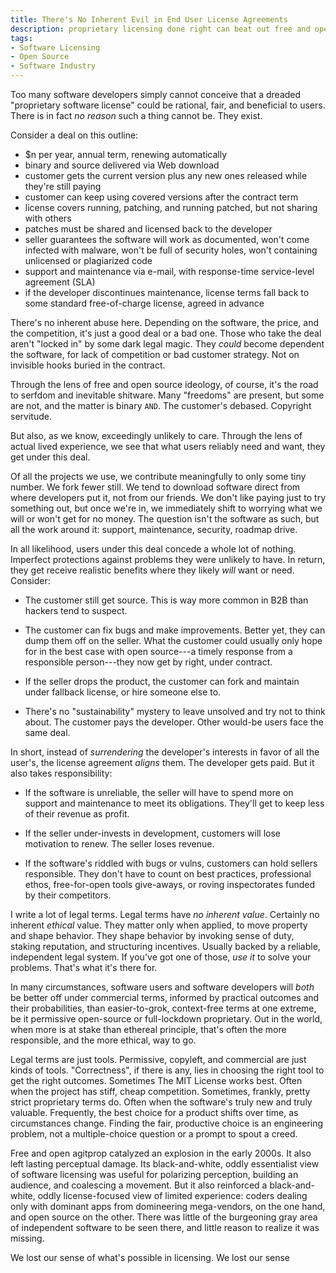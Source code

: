 ```yaml
---
title: There's No Inherent Evil in End User License Agreements
description: proprietary licensing done right can beat out free and open
tags:
- Software Licensing
- Open Source
- Software Industry
---
```


Too many software developers simply cannot conceive that a dreaded "proprietary software license" could be rational, fair, and beneficial to users.  There is in fact _no reason_ such a thing cannot be.  They exist.

Consider a deal on this outline:
- $n per year, annual term, renewing automatically
- binary and source delivered via Web download
- customer gets the current version plus any new ones released while they're still paying
- customer can keep using covered versions after the contract term
- license covers running, patching, and running patched, but not sharing with others
- patches must be shared and licensed back to the developer
- seller guarantees the software will work as documented, won't come infected with malware, won't be full of security holes, won't containing unlicensed or plagiarized code
- support and maintenance via e-mail, with response-time service-level agreement (SLA)
- if the developer discontinues maintenance, license terms fall back to some standard free-of-charge license, agreed in advance

There's no inherent abuse here.  Depending on the software, the price, and the competition, it's just a good deal or a bad one.  Those who take the deal aren't "locked in" by some dark legal magic.  They _could_ become dependent the software, for lack of competition or bad customer strategy.  Not on invisible hooks buried in the contract.

Through the lens of free and open source ideology, of course, it's the road to serfdom and inevitable shitware.  Many "freedoms" are present, but some are not, and the matter is binary `AND`.  The customer's debased.  Copyright servitude.

But also, as we know, exceedingly unlikely to care.  Through the lens of actual lived experience, we see that what users reliably need and want, they get under this deal.

Of all the projects we use, we contribute meaningfully to only some tiny number.  We fork fewer still.  We tend to download software direct from where developers put it, not from our friends.  We don't like paying just to try something out, but once we're in, we immediately shift to worrying what we will or won't get for no money.  The question isn't the software as such, but all the work around it: support, maintenance, security, roadmap drive.

In all likelihood, users under this deal concede a whole lot of nothing.  Imperfect protections against problems they were unlikely to have.  In return, they get receive realistic benefits where they likely _will_ want or need.  Consider:

- The customer still get source.  This is way more common in B2B than hackers tend to suspect.

- The customer can fix bugs and make improvements.  Better yet, they can dump them off on the seller.  What the customer could usually only hope for in the best case with open source---a timely response from a responsible person---they now get by right, under contract.

- If the seller drops the product, the customer can fork and maintain under fallback license, or hire someone else to.

- There's no "sustainability" mystery to leave unsolved and try not to think about.  The customer pays the developer.  Other would-be users face the same deal.

In short, instead of _surrendering_ the developer's interests in favor of all the user's, the license agreement _aligns_ them.  The developer gets paid.  But it also takes responsibility:

- If the software is unreliable, the seller will have to spend more on support and maintenance to meet its obligations.  They'll get to keep less of their revenue as profit.

- If the seller under-invests in development, customers will lose motivation to renew.  The seller loses revenue.

- If the software's riddled with bugs or vulns, customers can hold sellers responsible.  They don't have to count on best practices, professional ethos, free-for-open tools give-aways, or roving inspectorates funded by their competitors.

I write a lot of legal terms.  Legal terms have _no inherent value_.  Certainly no inherent _ethical_ value.  They matter only when applied, to move property and shape behavior.  They shape behavior by invoking sense of duty, staking reputation, and structuring incentives.  Usually backed by a reliable, independent legal system.  If you've got one of those, _use it_ to solve your problems.  That's what it's there for.

In many circumstances, software users and software developers will _both_ be better off under commercial terms, informed by practical outcomes and their probabilities, than easier-to-grok, context-free terms at one extreme, be it permissive open-source or full-lockdown proprietary.  Out in the world, when more is at stake than ethereal principle, that's often the more responsible, and the more ethical, way to go.

Legal terms are just tools.  Permissive, copyleft, and commercial are just kinds of tools.  "Correctness", if there is any, lies in choosing the right tool to get the right outcomes.  Sometimes The MIT License works best.  Often when the project has stiff, cheap competition.  Sometimes, frankly, pretty strict proprietary terms do.  Often when the software's truly new and truly valuable.  Frequently, the best choice for a product shifts over time, as circumstances change.  Finding the fair, productive choice is an engineering problem, not a multiple-choice question or a prompt to spout a creed.

Free and open agitprop catalyzed an explosion in the early 2000s.  It also left lasting perceptual damage.  Its black-and-white, oddly essentialist view of software licensing was useful for polarizing perception, building an audience, and coalescing a movement.  But it also reinforced a black-and-white, oddly license-focused view of limited experience: coders dealing only with dominant apps from domineering mega-vendors, on the one hand, and open source on the other.  There was little of the burgeoning gray area of independent software to be seen there, and little reason to realize it was missing.

We lost our sense of what's possible in licensing.  We lost our sense
